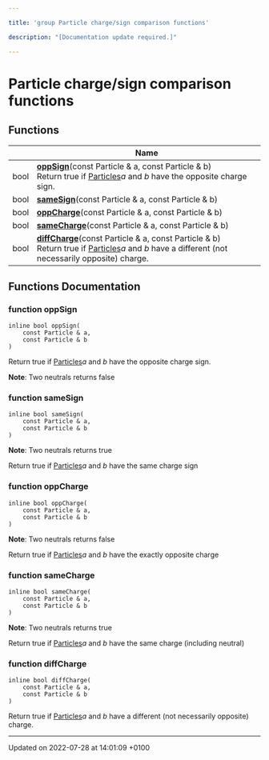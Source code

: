 ```yaml
---

title: 'group Particle charge/sign comparison functions'

description: "[Documentation update required.]"

---
```


# Particle charge/sign comparison functions



## Functions

|                | Name           |
| -------------- | -------------- |
| bool | **[oppSign](http://example.org/modules/group__particleutils__charge/#function-oppsign)**(const Particle & a, const Particle & b)<br>Return true if <a href="http://example.org/classes/classrivet_1_1particles/">Particles</a>_a_ and _b_ have the opposite charge sign.  |
| bool | **[sameSign](http://example.org/modules/group__particleutils__charge/#function-samesign)**(const Particle & a, const Particle & b) |
| bool | **[oppCharge](http://example.org/modules/group__particleutils__charge/#function-oppcharge)**(const Particle & a, const Particle & b) |
| bool | **[sameCharge](http://example.org/modules/group__particleutils__charge/#function-samecharge)**(const Particle & a, const Particle & b) |
| bool | **[diffCharge](http://example.org/modules/group__particleutils__charge/#function-diffcharge)**(const Particle & a, const Particle & b)<br>Return true if <a href="http://example.org/classes/classrivet_1_1particles/">Particles</a>_a_ and _b_ have a different (not necessarily opposite) charge.  |


## Functions Documentation

### function oppSign

```
inline bool oppSign(
    const Particle & a,
    const Particle & b
)
```

Return true if <a href="http://example.org/classes/classrivet_1_1particles/">Particles</a>_a_ and _b_ have the opposite charge sign. 

**Note**: Two neutrals returns false 

### function sameSign

```
inline bool sameSign(
    const Particle & a,
    const Particle & b
)
```


**Note**: Two neutrals returns true 

Return true if <a href="http://example.org/classes/classrivet_1_1particles/">Particles</a>_a_ and _b_ have the same charge sign 


### function oppCharge

```
inline bool oppCharge(
    const Particle & a,
    const Particle & b
)
```


**Note**: Two neutrals returns false 

Return true if <a href="http://example.org/classes/classrivet_1_1particles/">Particles</a>_a_ and _b_ have the exactly opposite charge 


### function sameCharge

```
inline bool sameCharge(
    const Particle & a,
    const Particle & b
)
```


**Note**: Two neutrals returns true 

Return true if <a href="http://example.org/classes/classrivet_1_1particles/">Particles</a>_a_ and _b_ have the same charge (including neutral) 


### function diffCharge

```
inline bool diffCharge(
    const Particle & a,
    const Particle & b
)
```

Return true if <a href="http://example.org/classes/classrivet_1_1particles/">Particles</a>_a_ and _b_ have a different (not necessarily opposite) charge. 





-------------------------------

Updated on 2022-07-28 at 14:01:09 +0100
